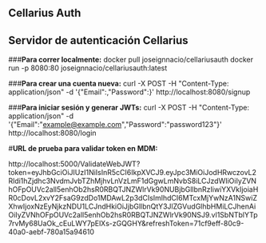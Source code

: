 ## **Cellarius Auth** 

## **Servidor de autenticación Cellarius** 

###__Para correr localmente:__
docker pull joseignnacio/cellariusauth
docker run -p 8080:80 joseignnacio/cellariusauth:latest

###__Para crear una cuenta nueva:__
curl -X POST -H "Content-Type: application/json" -d '{"Email":<email>,"Password":<password>}' http://localhost:8080/signup


###__Para iniciar sesión y generar JWTs:__
curl -X POST -H "Content-Type: application/json" -d '{"Email":"example@example.com","Password":"password123"}' http://localhost:8080/login



#__URL de prueba para validar token en MDM:__

http://localhost:5000/ValidateWebJWT?token=eyJhbGciOiJIUzI1NiIsInR5cCI6IkpXVCJ9.eyJpc3MiOiJodHRwczovL2Rldi1hZjdhc3NvdmJvbTZhMjhvLnVzLmF1dGgwLmNvbS8iLCJzdWIiOiIyZVNhOFpOUVc2all5enhOb2hsR0RBQTJNZWlrVk90NUBjbGllbnRzIiwiYXVkIjoiaHR0cDovL2xvY2FsaG9zdDo1MDAwL2p3dCIsImlhdCI6MTcxMjYwNzA1NSwiZXhwIjoxNzEyNjkzNDU1LCJndHkiOiJjbGllbnQtY3JlZGVudGlhbHMiLCJhenAiOiIyZVNhOFpOUVc2all5enhOb2hsR0RBQTJNZWlrVk90NSJ9.vl1SbNTblYTp7rvMy68UaOk_cEuLWY7pElXs-zGQGHY&refreshToken=71cf9eff-80c9-40a0-aebf-780a15a94610

